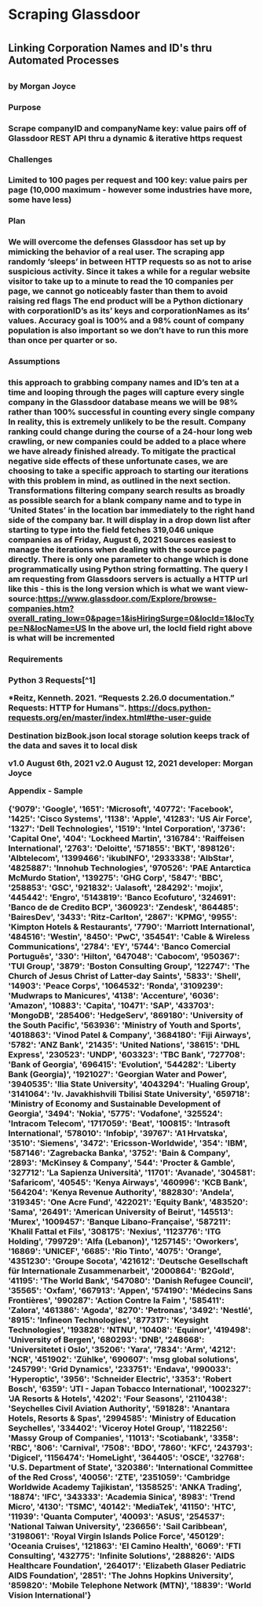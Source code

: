 <h1>Scraping Glassdoor<h1>
<h2>Linking Corporation Names and ID's thru Automated Processes<h2>
<h3>by Morgan Joyce<h3>
 
<h3>Purpose<h3>
 
Scrape companyID and companyName key: value pairs off of Glassdoor REST API thru a dynamic & iterative https request

<h3>Challenges<h3>
 
Limited to 100 pages per request and 100 key: value pairs per page (10,000 maximum - however some industries have more, some have less)

<h3>Plan<h3>
 
We will overcome the defenses Glassdoor  has set up by mimicking the behavior of a real user. The scraping app randomly ‘sleeps’ in between HTTP requests so as not to arise suspicious activity. Since it takes a while for a regular website visitor to take up to a minute to read the 10 companies per page, we cannot go noticeably faster than them to avoid raising red flags
The end product will be a Python dictionary with corporationID’s as its’ keys and corporationNames as its’ values. Accuracy goal is 100% and a 98% count of company population is also important so we don’t have to run this more than once per quarter or so.

<h3>Assumptions<h3>
 
this approach to grabbing company names and ID’s ten at a time and looping through the pages will capture every single company in the Glassdoor database means we will be 98% rather than 100% successful in counting every single company
In reality, this is extremely unlikely to be the result. Company ranking could change during the course of a 24-hour long web crawling, or new companies could be added to a place where we have already finished already. To mitigate the practical negative side effects of these unfortunate cases, we are choosing to take a specific approach to starting our iterations with this problem in mind, as outlined in the next section.
Transformations
filtering company search results as broadly as possible
search for a blank company name and to type in ‘United States’ in the location bar
immediately to the right hand side of the company bar. It will display in a drop down list after starting to type into the field
fetches 319,046 unique companies as of Friday, August 6, 2021
Sources
easiest to manage the iterations when dealing with the source page directly. There is only one parameter to change which is done programmatically using Python string formatting. The query I am requesting from Glassdoors servers is actually a HTTP url like this - this is the long version which is what we want
view-source:https://www.glassdoor.com/Explore/browse-companies.htm?overall_rating_low=0&page=1&isHiringSurge=0&locId=1&locType=N&locName=US
In the above url, the locId field right above is what will be incremented

<h3>Requirements<h3>
 
Python 3
Requests[^1]

*Reitz, Kenneth. 2021. “Requests 2.26.0 documentation.” Requests: HTTP for Humans™. https://docs.python-requests.org/en/master/index.html#the-user-guide


Destination
bizBook.json local storage solution keeps track of the data and saves it to local disk


v1.0 August 6th, 2021
v2.0 August 12, 2021
developer: Morgan Joyce


Appendix - Sample


{'9079': 'Google',
 '1651': 'Microsoft',
 '40772': 'Facebook',
 '1425': 'Cisco Systems',
 '1138': 'Apple',
 '41283': 'US Air Force',
 '1327': 'Dell Technologies',
 '1519': 'Intel Corporation',
 '3736': 'Capital One',
 '404': 'Lockheed Martin',
 '316784': 'Raiffeisen International',
 '2763': 'Deloitte',
 '571855': 'BKT',
 '898126': 'Albtelecom',
 '1399466': 'ikubINFO',
 '2933338': 'AlbStar',
 '4825887': 'Innohub Technologies',
 '970526': 'PAE Antarctica McMurdo Station',
 '139275': 'GHG Corp',
 '5847': 'BBC',
 '258853': 'GSC',
 '921832': 'Jalasoft',
 '284292': 'mojix',
 '445442': 'Engro',
 '5143819': 'Banco Ecofuturo',
 '324691': 'Banco de de Credito BCP',
 '360923': 'Zendesk',
 '864485': 'BairesDev',
 '3433': 'Ritz-Carlton',
 '2867': 'KPMG',
 '9955': 'Kimpton Hotels & Restaurants',
 '7790': 'Marriott International',
 '484516': 'Westin',
 '8450': 'PwC',
 '354541': 'Cable & Wireless Communications',
 '2784': 'EY',
 '5744': 'Banco Comercial Português',
 '330': 'Hilton',
 '647048': 'Cabocom',
 '950367': 'TUI Group',
 '3879': 'Boston Consulting Group',
 '122747': 'The Church of Jesus Christ of Latter-day Saints',
 '5833': 'Shell',
 '14903': 'Peace Corps',
 '1064532': 'Ronda',
 '3109239': 'Mudwraps to Manicures',
 '4138': 'Accenture',
 '6036': 'Amazon',
 '10883': 'Capita',
 '10471': 'SAP',
 '433703': 'MongoDB',
 '285406': 'HedgeServ',
 '869180': 'University of the South Pacific',
 '563936': 'Ministry of Youth and Sports',
 '4018863': 'Vinod Patel & Company',
 '3684180': 'Fiji Airways',
 '5782': 'ANZ Bank',
 '21435': 'United Nations',
 '38615': 'DHL Express',
 '230523': 'UNDP',
 '603323': 'TBC Bank',
 '727708': 'Bank of Georgia',
 '696415': 'Evolution',
 '544282': 'Liberty Bank (Georgia)',
 '1921027': 'Georgian Water and Power',
 '3940535': 'Ilia State University',
 '4043294': 'Hualing Group',
 '3141064': 'Iv. Javakhishvili Tbilisi State University',
 '659718': 'Ministry of Economy and Sustainable Development of Georgia',
 '3494': 'Nokia',
 '5775': 'Vodafone',
 '325524': 'Intracom Telecom',
 '1717059': 'Beat',
 '100815': 'Intrasoft International',
 '578010': 'Infobip',
 '39767': 'A1 Hrvatska',
 '3510': 'Siemens',
 '3472': 'Ericsson-Worldwide',
 '354': 'IBM',
 '587146': 'Zagrebacka Banka',
 '3752': 'Bain & Company',
 '2893': 'McKinsey & Company',
 '544': 'Procter & Gamble',
 '327712': 'La Sapienza Università',
 '11701': 'Avanade',
 '304581': 'Safaricom',
 '40545': 'Kenya Airways',
 '460996': 'KCB Bank',
 '564204': 'Kenya Revenue Authority',
 '882830': 'Andela',
 '319345': 'One Acre Fund',
 '422021': 'Equity Bank',
 '483520': 'Sama',
 '26491': 'American University of Beirut',
 '145513': 'Murex',
 '1009457': 'Banque Libano-Française',
 '587211': 'Khalil Fattal et Fils',
 '308175': 'Nexius',
 '1123776': 'ITG Holding',
 '799729': 'Alfa (Lebanon)',
 '1257145': 'Oworkers',
 '16869': 'UNICEF',
 '6685': 'Rio Tinto',
 '4075': 'Orange',
 '4351230': 'Groupe Socota',
 '421612': 'Deutsche Gesellschaft für Internationale Zusammenarbeit',
 '2000864': 'B2Gold',
 '41195': 'The World Bank',
 '547080': 'Danish Refugee Council',
 '35565': 'Oxfam',
 '667913': 'Appen',
 '574190': 'Médecins Sans Frontières',
 '990287': 'Action Contre la Faim ',
 '585411': 'Zalora',
 '461386': 'Agoda',
 '8270': 'Petronas',
 '3492': 'Nestlé',
 '8915': 'Infineon Technologies',
 '877317': 'Keysight Technologies',
 '193828': 'NTNU',
 '10408': 'Equinor',
 '419498': 'University of Bergen',
 '680293': 'DNB',
 '248668': 'Universitetet i Oslo',
 '35206': 'Yara',
 '7834': 'Arm',
 '4212': 'NCR',
 '451902': 'Zühlke',
 '690607': 'msg global solutions',
 '245799': 'Grid Dynamics',
 '233751': 'Endava',
 '990033': 'Hyperoptic',
 '3956': 'Schneider Electric',
 '3353': 'Robert Bosch',
 '6359': 'JTI - Japan Tobacco International',
 '1002327': 'JA Resorts & Hotels',
 '4202': 'Four Seasons',
 '2110438': 'Seychelles Civil Aviation Authority',
 '591828': 'Anantara Hotels, Resorts & Spas',
 '2994585': 'Ministry of Education Seychelles',
 '334402': 'Viceroy Hotel Group',
 '1182256': 'Massy Group of Companies',
 '11013': 'Scotiabank',
 '3358': 'RBC',
 '806': 'Carnival',
 '7508': 'BDO',
 '7860': 'KFC',
 '243793': 'Digicel',
 '1156474': 'HomeLight',
 '364405': 'OSCE',
 '32768': 'U.S. Department of State',
 '320386': 'International Committee of the Red Cross',
 '40056': 'ZTE',
 '2351059': 'Cambridge Worldwide Academy Tajikistan',
 '1358525': 'ANKA Trading',
 '18874': 'IFC',
 '343333': 'Academia Sinica',
 '8983': 'Trend Micro',
 '4130': 'TSMC',
 '40142': 'MediaTek',
 '41150': 'HTC',
 '11939': 'Quanta Computer',
 '40093': 'ASUS',
 '254537': 'National Taiwan University',
 '236656': 'Sail Caribbean',
 '3198061': 'Royal Virgin Islands Police Force',
 '450129': 'Oceania Cruises',
 '121863': 'El Camino Health',
 '6069': 'FTI Consulting',
 '432775': 'Infinite Solutions',
 '288826': 'AIDS Healthcare Foundation',
 '264017': 'Elizabeth Glaser Pediatric AIDS Foundation',
 '2851': 'The Johns Hopkins University',
 '859820': 'Mobile Telephone Network (MTN)',
 '18839': 'World Vision International'}
